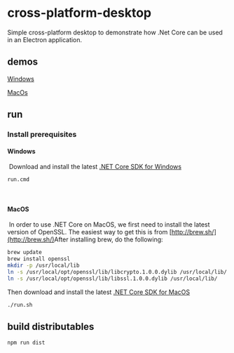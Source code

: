 # cross-platform-desktop

Simple cross-platform desktop to demonstrate how .Net Core can be used in an Electron application.

## demos

[Windows](https://github.com/figueiredorui/cross-platform-desktop/blob/master/dist/cross-platform-desktop%20Setup%201.0.0.exe)

[MacOs](https://github.com/figueiredorui/cross-platform-desktop/blob/master/dist/mac/cross-platform-desktop-1.0.0.dmg)

## run

### Install prerequisites


#### Windows
​
Download and install the latest [.NET Core SDK for Windows](https://dotnetcli.blob.core.windows.net/dotnet/Sdk/rel-1.0.0/dotnet-dev-win-x64.latest.exe)

```bash
run.cmd
```
​
#### MacOS
​
In order to use .NET Core on MacOS, we first need to install the latest version of OpenSSL. The easiest way to get this is from [http://brew.sh/](http://brew.sh/)
​
After installing brew, do the following:
```bash 
brew update
brew install openssl
mkdir -p /usr/local/lib
ln -s /usr/local/opt/openssl/lib/libcrypto.1.0.0.dylib /usr/local/lib/
ln -s /usr/local/opt/openssl/lib/libssl.1.0.0.dylib /usr/local/lib/ 
```
    
Then download and install the latest [.NET Core SDK for MacOS](https://dotnetcli.blob.core.windows.net/dotnet/Sdk/rel-1.0.0/dotnet-dev-osx-x64.latest.pkg)

```bash
./run.sh
```

## build distributables

```bash
npm run dist
```

